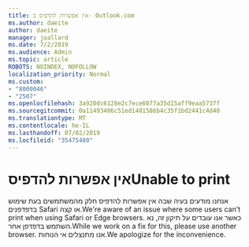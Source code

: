 ```yaml
---
title: אין אפשרות להדפיס ב- Outlook.com
ms.author: daeite
author: daeite
manager: joallard
ms.date: 7/2/2019
ms.audience: Admin
ms.topic: article
ROBOTS: NOINDEX, NOFOLLOW
localization_priority: Normal
ms.custom:
- "8000046"
- "2507"
ms.openlocfilehash: 3a920dc6128e2c7ece6077a35d15aff9eaa5737f
ms.sourcegitcommit: 0a11493406c51ed1481586b4c35f1bd2441c4d40
ms.translationtype: MT
ms.contentlocale: he-IL
ms.lasthandoff: 07/02/2019
ms.locfileid: "35475480"
---
```

# <a name="unable-to-print"></a><span data-ttu-id="8c57b-102">אין אפשרות להדפיס</span><span class="sxs-lookup"><span data-stu-id="8c57b-102">Unable to print</span></span>

<span data-ttu-id="8c57b-103">אנחנו מודעים בעיה שבה אין אפשרות להדפיס חלק מהמשתמשים בעת שימוש בדפדפנים Safari או קצה.</span><span class="sxs-lookup"><span data-stu-id="8c57b-103">We're aware of an issue where some users can't print when using Safari or Edge browsers.</span></span> <span data-ttu-id="8c57b-104">כאשר אנו עובדים על תיקון זה, נא השתמש בדפדפן אחר.</span><span class="sxs-lookup"><span data-stu-id="8c57b-104">While we work on a fix for this, please use another browser.</span></span> <span data-ttu-id="8c57b-105">אנו מתנצלים אי הנוחות.</span><span class="sxs-lookup"><span data-stu-id="8c57b-105">We apologize for the inconvenience.</span></span>